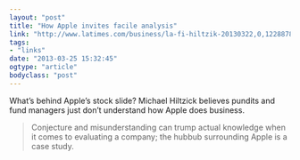 ```yaml
---
layout: "post"
title: "How Apple invites facile analysis"
link: "http://www.latimes.com/business/la-fi-hiltzik-20130322,0,1228878.column?utm_source=loopinsight.com&utm_medium=referral&utm_campaign=Feed"
tags: 
- "links"
date: "2013-03-25 15:32:45"
ogtype: "article"
bodyclass: "post"
---
```


What’s behind Apple’s stock slide? Michael Hiltzick believes pundits and fund managers just don’t understand how Apple does business.

> Conjecture and misunderstanding can trump actual knowledge when it comes to evaluating a company; the hubbub surrounding Apple is a case study.
